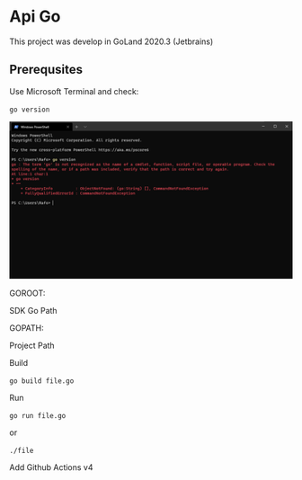 # Api Go
This project was develop in GoLand 2020.3 (Jetbrains)

## Prerequsites
Use Microsoft Terminal and check:

`go version`

![Go not install](/doc/img/img1.png "Go not install locally")

GOROOT:

SDK Go Path

GOPATH:

Project Path


Build

`go build file.go`

Run

`go run file.go`

or

`./file`

Add Github Actions v4
